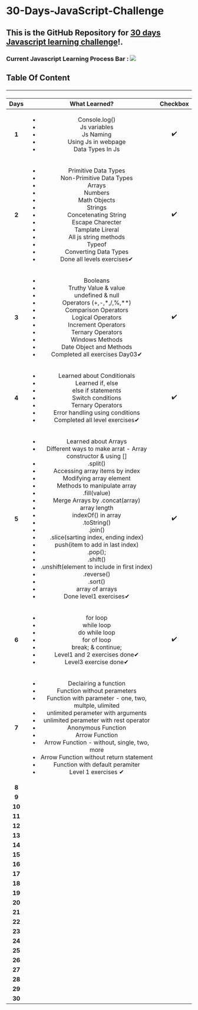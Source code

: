 # 30-Days-JavaScript-Challenge

## This is the GitHub Repository for [30 days Javascript learning challenge](https://30dayjavascript.js.org/)!.

### Current Javascript Learning Process Bar : ![](https://geps.dev/progress/21)

## Table Of Content<hr>

| **Days** | **What Learned?** | **Checkbox** |
|:--------:|:-----------------:|:------------:|
| **1**    |        <ul><li>Console.log()</li><li>Js variables</li><li>Js Naming</li><li>Using Js in webpage</li><li>Data Types In Js</li></ul>           |   :heavy_check_mark:         |
| **2**    |  <ul><li>Primitive Data Types</li><li>Non-Primitive Data Types</li><li>Arrays</li><li>Numbers</li><li>Math Objects</li><li>Strings</li><li>Concetenating String</li><li>Escape Charecter</li><li>Tamplate Lireral</li><li>All js string methods</li><li>Typeof</li><li>Converting Data Types</li><li>Done all levels exercises✔</li></ul>                 |:heavy_check_mark:            |
| **3**    |  <ul><li>Booleans</li><li>Truthy Value & value</li><li>undefined & null</li><li>Operators (+,-,*,/,%,**)</li><li>Comparison Operators</li><li>Logical Operators</li><li>Increment Operators</li><li>Ternary Operators</li><li>Windows Methods</li><li>Date Object and Methods</li><li>Completed all exercises Day03✔</li></ul>                 |:heavy_check_mark:            |
| **4**    |  <ul><li>Learned about Conditionals</li><li>Learned if, else</li><li>else if statements</li><li>Switch conditions</li><li>Ternary Operators</li><li>Error handling using conditions</li><li>Completed all level exercises✔</li></ul>                 | :heavy_check_mark:           |
| **5**    |  <ul><li>Learned about Arrays</li><li>Different ways to make arrat - Array constructor & using []</li><li>.split()</li><li>Accessing array items by index</li><li>Modifying array element</li><li>Methods to manipulate array</li><li>.fill(value)</li><li>Merge Arrays by .concat(array)</li><li>array length</li><li>indexOf() in array</li><li>.toString()</li><li>.join()</li><li>.slice(sarting index, ending index)</li><li>push(item to add in last index)</li><li>.pop();</li><li>.shift()</li><li>.unshift(element to include in first index)</li><li>.reverse()</li><li>.sort()</li><li>array of arrays</li><li>Done level1 exercises✔</li></ul>                 |  :heavy_check_mark:          |
| **6**    | <ul><li>for loop</li><li>while loop</li><li>do while loop</li><li>for of loop</li><li>break; & continue;</li><li>Level1 and 2 exercises done✔</li><li>Level3 exercise done✔</li></ul>                  |  :heavy_check_mark:          |
| **7**    |  <ul><li>Declairing a function</li><li>Function without perameters</li><li>Function with parameter - one, two, multple, ulimited</li><li>unlimited perameter with arguments</li><li>unlimited perameter with rest operator</li><li>Anonymous Function</li><li>Arrow Function</li><li>Arrow Function - without, single, two, more </li><li>Arrow Function without return statement</li><li>Function with default peramiter</li><li>Level 1 exercises ✔</li></ul>                 |            |
| **8**    |                   |            |
| **9**    |                   |            |
| **10**   |                   |            |
| **11**   |                   |            |
| **12**   |                   |            |
| **13**   |                   |            |
| **14**   |                   |            |
| **15**   |                   |            |
| **16**   |                   |            |
| **17**   |                   |            |
| **18**   |                   |            |
| **19**   |                   |            |
| **20**   |               |          |
| **21**   |               |          |
| **22**   |               |          |
| **23**   |               |          |
| **24**   |               |          |
| **25**   |               |          |
| **26**   |               |          |
| **27**   |               |          |
| **28**   |               |          |
| **29**   |               |          |
| **30**   |               |          |
